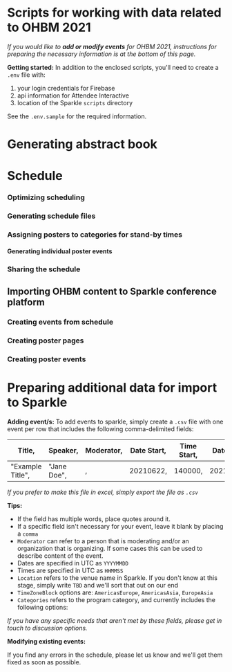 # Scripts for working with data related to OHBM 2021  

_If you would like to **add or modify events** for OHBM 2021, instructions for preparing the necessary information is at the bottom of this page._ 

**Getting started:** In addition to the enclosed scripts, you'll need to create a `.env` file with:  
  1. your login credentials for Firebase  
  2. api information for Attendee Interactive  
  3. location of the Sparkle `scripts` directory  

See the `.env.sample` for the required information.


# Generating abstract book  


# Schedule


### Optimizing scheduling  

### Generating schedule files  

### Assigning posters to categories for stand-by times  

#### Generating individual poster events  

### Sharing the schedule  



## Importing OHBM content to Sparkle conference platform  


### Creating events from schedule  


### Creating poster pages  


### Creating poster events  


# Preparing additional data for import to Sparkle  

**Adding event/s:** To add events to sparkle, simply create a `.csv` file with one event per row that includes the following comma-delimited fields:  


| Title, | Speaker, | Moderator, | Date Start, | Time Start, | Date End, | Time End, | Location, | TimeZoneBlock, | Categories |
| --- | --- | --- | --- | --- | --- | --- | --- | --- | --- |
|  "Example Title", | "Jane Doe", | , | 20210622, | 140000, | 20210622, | 150000, | mainauditorium | AmericasEurope | keynote | 

_If you prefer to make this file in excel, simply export the file as `.csv`_

**Tips:**  
- If the field has multiple words, place quotes around it.  
- If a specific field isn't necessary for your event, leave it blank by placing a `comma`  
- `Moderator` can refer to a person that is moderating and/or an organization that is organizing. If some cases this can be used to describe content of the event. 
- Dates are specified in UTC as `YYYYMMDD`
- Times are specified in UTC as `HHMMSS`  
- `Location` refers to the venue name in Sparkle. If you don't know at this stage, simply write `TBD` and we'll sort that out on our end
- `TimeZoneBlock` options are: `AmericasEurope`, `AmericasAsia`, `EuropeAsia`  
- `Categories` refers to the program category, and currently includes the following options: 

_If you have any specific needs that aren't met by these fields, please get in touch to discussion options._ 

**Modifying existing events:** 

If you find any errors in the schedule, please let us know and we'll get them fixed as soon as possible.  